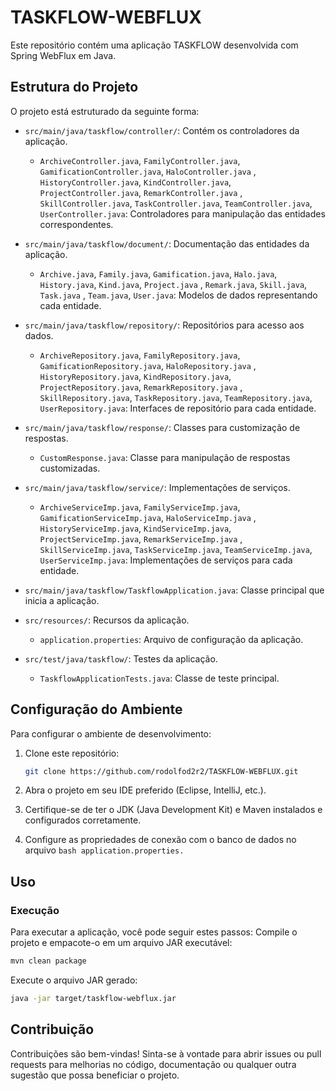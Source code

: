 # TASKFLOW-WEBFLUX

Este repositório contém uma aplicação TASKFLOW desenvolvida com Spring WebFlux em Java.

## Estrutura do Projeto

O projeto está estruturado da seguinte forma:

- `src/main/java/taskflow/controller/`: Contém os controladores da aplicação.
    - `ArchiveController.java`, `FamilyController.java`, `GamificationController.java`, `HaloController.java`
      , `HistoryController.java`, `KindController.java`, `ProjectController.java`, `RemarkController.java`
      , `SkillController.java`, `TaskController.java`, `TeamController.java`, `UserController.java`: Controladores para
      manipulação das entidades correspondentes.

- `src/main/java/taskflow/document/`: Documentação das entidades da aplicação.
    - `Archive.java`, `Family.java`, `Gamification.java`, `Halo.java`, `History.java`, `Kind.java`, `Project.java`
      , `Remark.java`, `Skill.java`, `Task.java`
      , `Team.java`, `User.java`: Modelos de dados representando cada entidade.

- `src/main/java/taskflow/repository/`: Repositórios para acesso aos dados.
    - `ArchiveRepository.java`, `FamilyRepository.java`, `GamificationRepository.java`, `HaloRepository.java`
      , `HistoryRepository.java`, `KindRepository.java`, `ProjectRepository.java`, `RemarkRepository.java`
      , `SkillRepository.java`, `TaskRepository.java`, `TeamRepository.java`, `UserRepository.java`: Interfaces de
      repositório para cada entidade.

- `src/main/java/taskflow/response/`: Classes para customização de respostas.
    - `CustomResponse.java`: Classe para manipulação de respostas customizadas.

- `src/main/java/taskflow/service/`: Implementações de serviços.
    - `ArchiveServiceImp.java`, `FamilyServiceImp.java`, `GamificationServiceImp.java`, `HaloServiceImp.java`
      , `HistoryServiceImp.java`, `KindServiceImp.java`, `ProjectServiceImp.java`, `RemarkServiceImp.java`
      , `SkillServiceImp.java`, `TaskServiceImp.java`, `TeamServiceImp.java`, `UserServiceImp.java`: Implementações de
      serviços para cada entidade.

- `src/main/java/taskflow/TaskflowApplication.java`: Classe principal que inicia a aplicação.

- `src/resources/`: Recursos da aplicação.
    - `application.properties`: Arquivo de configuração da aplicação.

- `src/test/java/taskflow/`: Testes da aplicação.
    - `TaskflowApplicationTests.java`: Classe de teste principal.

## Configuração do Ambiente

Para configurar o ambiente de desenvolvimento:

1. Clone este repositório:
   ```bash
   git clone https://github.com/rodolfod2r2/TASKFLOW-WEBFLUX.git
   ```
2. Abra o projeto em seu IDE preferido (Eclipse, IntelliJ, etc.).

3. Certifique-se de ter o JDK (Java Development Kit) e Maven instalados e configurados corretamente.

4. Configure as propriedades de conexão com o banco de dados no arquivo ```bash application.properties.```

## Uso

### Execução

Para executar a aplicação, você pode seguir estes passos:
Compile o projeto e empacote-o em um arquivo JAR executável:

```bash
mvn clean package
```

Execute o arquivo JAR gerado:

```bash
java -jar target/taskflow-webflux.jar
```

## Contribuição

Contribuições são bem-vindas! Sinta-se à vontade para abrir issues ou pull requests para melhorias no código,
documentação ou qualquer outra sugestão que possa beneficiar o projeto.
